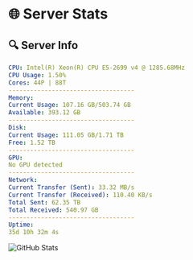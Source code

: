 # 🌐 Server Stats
## 🔍 Server Info
```yaml
CPU: Intel(R) Xeon(R) CPU E5-2699 v4 @ 1285.68MHz
CPU Usage: 1.50%
Cores: 44P | 88T
-----------------------------------
Memory:
Current Usage: 107.16 GB/503.74 GB
Available: 393.12 GB
-----------------------------------
Disk:
Current Usage: 111.05 GB/1.71 TB
Free: 1.52 TB
-----------------------------------
GPU:
No GPU detected
-----------------------------------
Network:
Current Transfer (Sent): 33.32 MB/s
Current Transfer (Received): 110.40 KB/s
Total Sent: 62.35 TB
Total Received: 540.97 GB
-----------------------------------
Uptime:
35d 10h 32m 4s
```
![GitHub Stats](https://img.shields.io/badge/Updated-2025-04-12_07:54:53-blue)